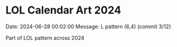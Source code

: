 # LOL Calendar Art 2024

Date: 2024-06-28 00:02:00
Message: L pattern (6,4) (commit 3/12)

Part of LOL pattern across 2024
